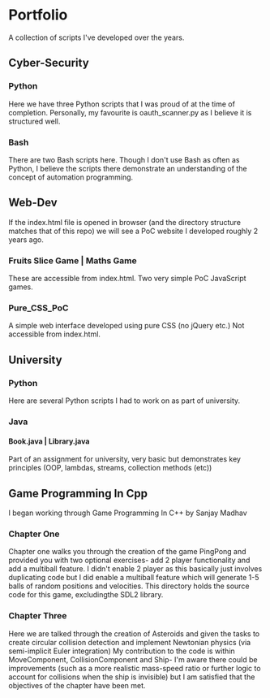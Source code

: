 <h1>Portfolio</h1>
A collection of scripts I've developed over the years.

<h2>Cyber-Security</h2>
<h3>Python</h3>
Here we have three Python scripts that I was proud of at the time of completion. Personally, my favourite is oauth_scanner.py as I believe it is structured well.
<h3>Bash</h3>
There are two Bash scripts here. Though I don't use Bash as often as Python, I believe the scripts there demonstrate an understanding of the concept of automation programming.

<h2>Web-Dev</h2>
If the index.html file is opened in browser (and the directory structure matches that of this repo) we will see a PoC website I developed roughly 2 years ago.
<h3>Fruits Slice Game | Maths Game</h3>
These are accessible from index.html. Two very simple PoC JavaScript games.
<h3>Pure_CSS_PoC</h3>
A simple web interface developed using pure CSS (no jQuery etc.) Not accessible from index.html.

<h2>University</h2>
<h3>Python</h3>
Here are several Python scripts I had to work on as part of university.
<h3>Java</h3>
<h4>Book.java | Library.java</h4>
Part of an assignment for university, very basic but demonstrates key principles (OOP, lambdas, streams, collection methods (etc))


<h2>Game Programming In Cpp</h2>
I began working through Game Programming In C++ by Sanjay Madhav 
<h3>Chapter One</h3>

Chapter one walks you through the creation of the game PingPong and provided you with two optional exercises- add 2 player functionality and add a multiball feature. 
I didn't enable 2 player as this basically just involves duplicating code but I did enable a multiball feature which will generate 1-5 balls of random positions and velocities. This directory holds the source code for this game, excludingthe SDL2 library.

<h3>Chapter Three</h3>

Here we are talked through the creation of Asteroids and given the tasks to create circular collision detection and implement Newtonian physics (via semi-implicit Euler integration)
My contribution to the code is within MoveComponent, CollisionComponent and Ship- I'm aware there could be improvements (such as a more realistic mass-speed ratio or further logic to account for collisions when the ship is invisible) but I am satisfied that the objectives of the chapter have been met. 
